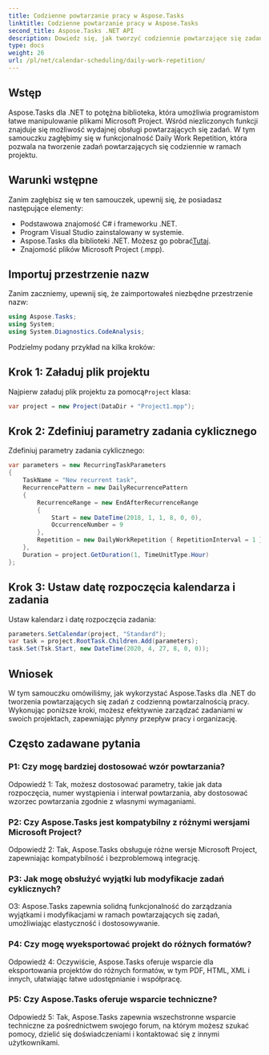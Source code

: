 ```yaml
---
title: Codzienne powtarzanie pracy w Aspose.Tasks
linktitle: Codzienne powtarzanie pracy w Aspose.Tasks
second_title: Aspose.Tasks .NET API
description: Dowiedz się, jak tworzyć codziennie powtarzające się zadania w plikach Microsoft Project przy użyciu Aspose.Tasks dla .NET. Zwiększ produktywność i organizację bez wysiłku.
type: docs
weight: 26
url: /pl/net/calendar-scheduling/daily-work-repetition/
---
```

## Wstęp

Aspose.Tasks dla .NET to potężna biblioteka, która umożliwia programistom łatwe manipulowanie plikami Microsoft Project. Wśród niezliczonych funkcji znajduje się możliwość wydajnej obsługi powtarzających się zadań. W tym samouczku zagłębimy się w funkcjonalność Daily Work Repetition, która pozwala na tworzenie zadań powtarzających się codziennie w ramach projektu.

## Warunki wstępne

Zanim zagłębisz się w ten samouczek, upewnij się, że posiadasz następujące elementy:

- Podstawowa znajomość C# i frameworku .NET.
- Program Visual Studio zainstalowany w systemie.
-  Aspose.Tasks dla biblioteki .NET. Możesz go pobrać[Tutaj](https://releases.aspose.com/tasks/net/).
- Znajomość plików Microsoft Project (.mpp).

## Importuj przestrzenie nazw

Zanim zaczniemy, upewnij się, że zaimportowałeś niezbędne przestrzenie nazw:

```csharp
using Aspose.Tasks;
using System;
using System.Diagnostics.CodeAnalysis;


```

Podzielmy podany przykład na kilka kroków:

## Krok 1: Załaduj plik projektu

Najpierw załaduj plik projektu za pomocą`Project` klasa:

```csharp
var project = new Project(DataDir + "Project1.mpp");
```

## Krok 2: Zdefiniuj parametry zadania cyklicznego

Zdefiniuj parametry zadania cyklicznego:

```csharp
var parameters = new RecurringTaskParameters
{
    TaskName = "New recurrent task",
    RecurrencePattern = new DailyRecurrencePattern
    {
        RecurrenceRange = new EndAfterRecurrenceRange
        {
            Start = new DateTime(2018, 1, 1, 8, 0, 0),
            OccurrenceNumber = 9
        },
        Repetition = new DailyWorkRepetition { RepetitionInterval = 1 }
    },
    Duration = project.GetDuration(1, TimeUnitType.Hour)
};
```

## Krok 3: Ustaw datę rozpoczęcia kalendarza i zadania

Ustaw kalendarz i datę rozpoczęcia zadania:

```csharp
parameters.SetCalendar(project, "Standard");
var task = project.RootTask.Children.Add(parameters);
task.Set(Tsk.Start, new DateTime(2020, 4, 27, 8, 0, 0));
```

## Wniosek

W tym samouczku omówiliśmy, jak wykorzystać Aspose.Tasks dla .NET do tworzenia powtarzających się zadań z codzienną powtarzalnością pracy. Wykonując poniższe kroki, możesz efektywnie zarządzać zadaniami w swoich projektach, zapewniając płynny przepływ pracy i organizację.

## Często zadawane pytania

### P1: Czy mogę bardziej dostosować wzór powtarzania?

Odpowiedź 1: Tak, możesz dostosować parametry, takie jak data rozpoczęcia, numer wystąpienia i interwał powtarzania, aby dostosować wzorzec powtarzania zgodnie z własnymi wymaganiami.

### P2: Czy Aspose.Tasks jest kompatybilny z różnymi wersjami Microsoft Project?

Odpowiedź 2: Tak, Aspose.Tasks obsługuje różne wersje Microsoft Project, zapewniając kompatybilność i bezproblemową integrację.

### P3: Jak mogę obsłużyć wyjątki lub modyfikacje zadań cyklicznych?

O3: Aspose.Tasks zapewnia solidną funkcjonalność do zarządzania wyjątkami i modyfikacjami w ramach powtarzających się zadań, umożliwiając elastyczność i dostosowywanie.

### P4: Czy mogę wyeksportować projekt do różnych formatów?

Odpowiedź 4: Oczywiście, Aspose.Tasks oferuje wsparcie dla eksportowania projektów do różnych formatów, w tym PDF, HTML, XML i innych, ułatwiając łatwe udostępnianie i współpracę.

### P5: Czy Aspose.Tasks oferuje wsparcie techniczne?

Odpowiedź 5: Tak, Aspose.Tasks zapewnia wszechstronne wsparcie techniczne za pośrednictwem swojego forum, na którym możesz szukać pomocy, dzielić się doświadczeniami i kontaktować się z innymi użytkownikami.